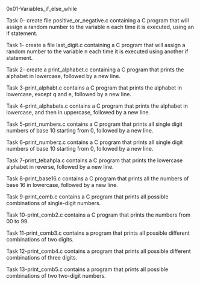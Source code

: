 0x01-Variables_if_else_while

Task 0- create file positive_or_negative.c containing a C program that will assign a random number to the variable n each time it is executed, using an if statement.

Task 1- create a file last_digit.c containing a C program that will assign a random number to the variable n each time it is executed using another if statement.

Task 2- create a print_alphabet.c containing a C program that prints the alphabet in lowercase, followed by a new line.

Task 3-print_alphabt.c contains a C program that prints the alphabet in lowercase, except q and e, followed by a new line.

Task 4-print_alphabets.c contains a C program that prints the alphabet in lowercase, and then in uppercase, followed by a new line.

Task 5-print_numbers.c contains a C program that prints all single digit numbers of base 10 starting from 0, followed by a new line.

Task 6-print_numberz.c contains a C program that prints all single digit numbers of base 10 starting from 0, followed by a new line.

Task 7-print_tebahpla.c contains a C program that prints the lowercase alphabet in reverse, followed by a new line.

Task 8-print_base16.c contains a C program that prints all the numbers of base 16 in lowercase, followed by a new line.

Task 9-print_comb.c contains a C program that prints all possible combinations of single-digit numbers.

Task 10-print_comb2.c contains a C program that prints the numbers from 00 to 99.

Task 11-print_comb3.c contains a program that prints all possible different combinations of two digits.

Task 12-print_comb4.c contains a program that prints all possible different combinations of three digits.

Task 13-print_comb5.c contains a program that prints all possible combinations of two two-digit numbers.




